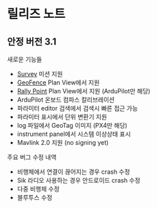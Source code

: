 # 릴리즈 노트

## 안정 버전 3.1

새로운 기능들

* [Survey](PlanView/Survey.md) 미션 지원
* [GeoFence](PlanView/PlanGeoFence.md) Plan View에서 지원
* [Rally Point](PlanView/PlanRallyPoints.md) Plan View에서 지원 (ArduPilot만 해당)
* ArduPilot 온보드 컴파스 칼리브레이션
* 파라미터 editor 검색에서 검색시 빠른 접근 가능
* 파라미터 표시에서 단위 변환기 지원
* log 파일에서 GeoTag 이미지 (PX4만 해당)
* instrument panel에서 시스템 이상상태 표시
* Mavlink 2.0 지원 (no signing yet)


주요 버그 수정 내역

* 비행체에서 연결이 끊어지는 경우 crash 수정
* Sik 라디오 사용하는 경우 안드로이드 crash 수정
* 다중 비행체 수정
* 블루투스 수정
